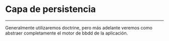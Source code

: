 # Capa de persistencia
-------------------

Generalmente utilizaremos doctrine, pero más adelante veremos como abstraer completamente el motor de bbdd de la aplicación.
